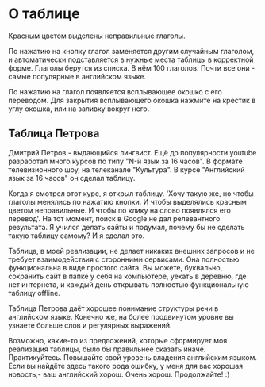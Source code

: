 # О таблице

Красным цветом выделены неправильные глаголы.

По нажатию на кнопку глагол заменяется другим случайным глаголом, и автоматически подставляется в нужные места таблицы в корректной форме.
Глаголы берутся из списка. В нём 100 глаголов. Почти все они - самые популярные в английском языке.

По нажатию на глагол появляется всплывающее окошко с его переводом. Для закрытия всплывающего окошка нажмите на крестик в углу окошка, или на заливку вокруг него.


## Таблица Петрова

Дмитрий Петров - выдающийся лингвист. Ещё до популярности youtube разработал много курсов по типу "N-й язык за 16 часов". В формате телевизионного шоу, на телеканале "Культура". В курсе "Английский язык за 16 часов" он сделал таблицу.

Когда я смотрел этот курс, я открыл таблицу. 'Хочу такую же, но чтобы глаголы менялись по нажатию кнопки. И чтобы выделялись красным цветом неправильные. И чтобы по клику на слово появлялся его перевод'. На тот момент, поиск в Google не дал релевантного результата. Я учился делать сайты и подумал, почему бы не сделать такую таблицу самому? И я сделал это.

Таблица, в моей реализации, не делает никаких внешних запросов и не требует взаимодействия с сторонними сервисами. Она полностью функциональна в виде простого сайта. Вы можете, буквально, сохранить сайт в папке у себя на компьютере, уехать в деревню, где нет интернета, и каждый день открывать полностью функциональную таблицу offline.

Таблица Петрова даёт хорошее понимание структуры речи в английском языке. Конечно же, на более продвинутом уровне вы узнаете больше слов и регулярных выражений.

Возможно, какие-то из предложений, которые сформирует моя реализация таблицы, было бы правильнее сказать иначе. Практикуйтесь. Повышайте свой уровень владения английским языком. Если вы найдёте здесь такого рода ошибку, у меня для вас хорошая новость,- ваш английский хорош. Очень хорош. Продолжайте! :)
